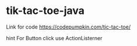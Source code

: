 # tik-tac-toe-java

Link for code
https://codepumpkin.com/tic-tac-toe/

hint
For Button click use ActionListerner
